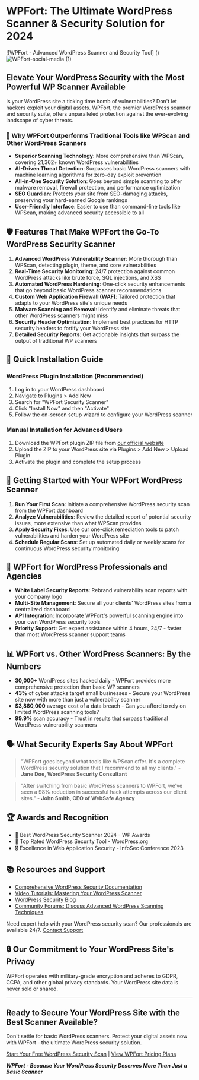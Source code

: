 # WPFort: The Ultimate WordPress Scanner & Security Solution for 2024

![WPFort - Advanced WordPress Scanner and Security Tool] ()![WPFort-social-media (1)](https://github.com/user-attachments/assets/1a017a5c-dbfb-468d-a520-80ec339c75ef)


## Elevate Your WordPress Security with the Most Powerful WP Scanner Available

Is your WordPress site a ticking time bomb of vulnerabilities? Don't let hackers exploit your digital assets. WPFort, the premier WordPress scanner and security suite, offers unparalleled protection against the ever-evolving landscape of cyber threats.

### 🚀 Why WPFort Outperforms Traditional Tools like WPScan and Other WordPress Scanners

- **Superior Scanning Technology**: More comprehensive than WPScan, covering 21,362+ known WordPress vulnerabilities
- **AI-Driven Threat Detection**: Surpasses basic WordPress scanners with machine learning algorithms for zero-day exploit prevention
- **All-in-One Security Solution**: Goes beyond simple scanning to offer malware removal, firewall protection, and performance optimization
- **SEO Guardian**: Protects your site from SEO-damaging attacks, preserving your hard-earned Google rankings
- **User-Friendly Interface**: Easier to use than command-line tools like WPScan, making advanced security accessible to all

## 🛡️ Features That Make WPFort the Go-To WordPress Security Scanner

1. **Advanced WordPress Vulnerability Scanner**: More thorough than WPScan, detecting plugin, theme, and core vulnerabilities
2. **Real-Time Security Monitoring**: 24/7 protection against common WordPress attacks like brute force, SQL injections, and XSS
3. **Automated WordPress Hardening**: One-click security enhancements that go beyond basic WordPress scanner recommendations
4. **Custom Web Application Firewall (WAF)**: Tailored protection that adapts to your WordPress site's unique needs
5. **Malware Scanning and Removal**: Identify and eliminate threats that other WordPress scanners might miss
6. **Security Header Optimization**: Implement best practices for HTTP security headers to fortify your WordPress site
7. **Detailed Security Reports**: Get actionable insights that surpass the output of traditional WP scanners

## 🔧 Quick Installation Guide

### WordPress Plugin Installation (Recommended)

1. Log in to your WordPress dashboard
2. Navigate to Plugins > Add New
3. Search for "WPFort Security Scanner"
4. Click "Install Now" and then "Activate"
5. Follow the on-screen setup wizard to configure your WordPress scanner

### Manual Installation for Advanced Users

1. Download the WPFort plugin ZIP file from [our official website](https://wpfort.com/download)
2. Upload the ZIP to your WordPress site via Plugins > Add New > Upload Plugin
3. Activate the plugin and complete the setup process

## 🚀 Getting Started with Your WPFort WordPress Scanner

1. **Run Your First Scan**: Initiate a comprehensive WordPress security scan from the WPFort dashboard
2. **Analyze Vulnerabilities**: Review the detailed report of potential security issues, more extensive than what WPScan provides
3. **Apply Security Fixes**: Use our one-click remediation tools to patch vulnerabilities and harden your WordPress site
4. **Schedule Regular Scans**: Set up automated daily or weekly scans for continuous WordPress security monitoring

## 💼 WPFort for WordPress Professionals and Agencies

- **White Label Security Reports**: Rebrand vulnerability scan reports with your company logo
- **Multi-Site Management**: Secure all your clients' WordPress sites from a centralized dashboard
- **API Integration**: Incorporate WPFort's powerful scanning engine into your own WordPress security tools
- **Priority Support**: Get expert assistance within 4 hours, 24/7 - faster than most WordPress scanner support teams

## 📊 WPFort vs. Other WordPress Scanners: By the Numbers

- **30,000+** WordPress sites hacked daily - WPFort provides more comprehensive protection than basic WP scanners
- **43%** of cyber attacks target small businesses - Secure your WordPress site now with more than just a vulnerability scanner
- **$3,860,000** average cost of a data breach - Can you afford to rely on limited WordPress scanning tools?
- **99.9%** scan accuracy - Trust in results that surpass traditional WordPress vulnerability scanners

## 🗣️ What Security Experts Say About WPFort

> "WPFort goes beyond what tools like WPScan offer. It's a complete WordPress security solution that I recommend to all my clients." - **Jane Doe, WordPress Security Consultant**

> "After switching from basic WordPress scanners to WPFort, we've seen a 98% reduction in successful hack attempts across our client sites." - **John Smith, CEO of WebSafe Agency**

## 🏆 Awards and Recognition

- 🥇 Best WordPress Security Scanner 2024 - WP Awards
- 🏅 Top Rated WordPress Security Tool - WordPress.org
- 🎖️ Excellence in Web Application Security - InfoSec Conference 2023

## 📚 Resources and Support

- [Comprehensive WordPress Security Documentation](https://docs.wpfort.com)
- [Video Tutorials: Mastering Your WordPress Scanner](https://wpfort.com/tutorials)
- [WordPress Security Blog](https://wpfort.com/blog)
- [Community Forums: Discuss Advanced WordPress Scanning Techniques](https://community.wpfort.com)

Need expert help with your WordPress security scan? Our professionals are available 24/7. [Contact Support](mailto:support@wpfort.com)

## 🔒 Our Commitment to Your WordPress Site's Privacy

WPFort operates with military-grade encryption and adheres to GDPR, CCPA, and other global privacy standards. Your WordPress site data is never sold or shared.

---

## Ready to Secure Your WordPress Site with the Best Scanner Available?

Don't settle for basic WordPress scanners. Protect your digital assets now with WPFort - the ultimate WordPress security solution.

[Start Your Free WordPress Security Scan](https://wpfort.com/free-scan) | [View WPFort Pricing Plans](https://wpfort.com/pricing)

***WPFort - Because Your WordPress Security Deserves More Than Just a Basic Scanner***
